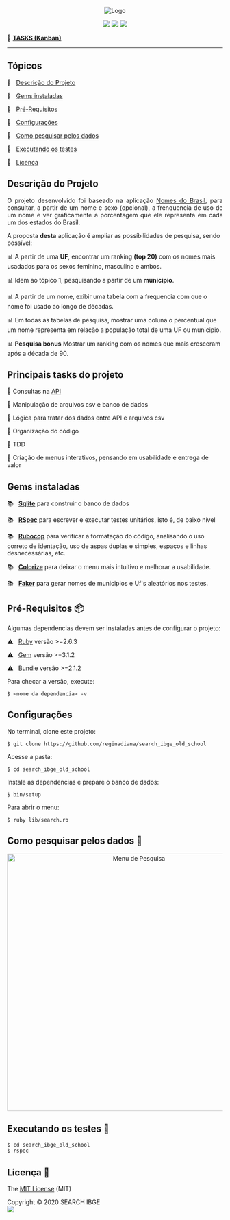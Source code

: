 <p align="center">
  <img src="https://user-images.githubusercontent.com/46378210/88458218-e6a65a00-ce62-11ea-96c2-c5f6faa2dd0a.png" alt="Logo"/>
</p>

<p align="center">
  <img src="https://img.shields.io/apm/l/vim-mode?color=green&label=license&logo=license&logoColor=green&style=for-the-badge"/>
  <img src="http://img.shields.io/static/v1?label=Ruby&message=2.6.3&color=red&style=for-the-badge&logo=ruby"/>
  <img src="http://img.shields.io/static/v1?label=STATUS&message=progress&color=orange&style=for-the-badge">
</p>

:memo: [**TASKS (Kanban)**](https://github.com/reginadiana/search_ibge_old_school/projects/1">Tasks)

<hr>

## Tópicos

:small_orange_diamond: &nbsp; [Descrição do Projeto](#descrição-do-projeto)

:small_orange_diamond: &nbsp; [Gems instaladas](#gems-instaladas)

:small_orange_diamond: &nbsp; [Pré-Requisitos](#pré-requisitos-package) 

:small_orange_diamond: &nbsp; [Configurações](#configurações)

:small_orange_diamond: &nbsp; [Como pesquisar pelos dados](#como-pesquisar-pelos-dados-mag_right)

:small_orange_diamond: &nbsp; [Executando os testes](#executando-os-testes-memo) 

:small_orange_diamond: &nbsp; [Licença](#licença-trident)

## Descrição do Projeto

<p align="justify">
  O projeto desenvolvido foi baseado na aplicação <a href="https://censo2010.ibge.gov.br/nomes/#/search/response/235)">Nomes do Brasil</a>, para consultar, a partir de um nome e sexo (opcional), a frenquencia de uso de um nome e ver gráficamente a porcentagem que ele representa em cada um dos estados do Brasil. 
  
  A proposta **desta** aplicação é ampliar as possíbilidades de pesquisa, sendo possível:
  
:bar_chart: A partir de uma **UF**, encontrar um ranking **(top 20)** com os nomes mais usadados para os sexos feminino, masculino e ambos.

:bar_chart: Idem ao tópico 1, pesquisando a partir de um **municipio**. 

:bar_chart: A partir de um nome, exibir uma tabela com a frequencia com que o nome foi usado ao longo de décadas. 

:bar_chart: Em todas as tabelas de pesquisa, mostrar uma coluna o percentual que um nome representa em relação a população total de uma UF ou municipio. 

:bar_chart: **Pesquisa bonus** Mostrar um ranking com os nomes que mais cresceram após a década de 90. 
</p>

## Principais tasks do projeto

:pushpin: Consultas na [API]()

:pushpin: Manipulação de arquivos csv e banco de dados 

:pushpin: Lógica para tratar dos dados entre API e arquivos csv

:pushpin: Organização do código

:pushpin: TDD

:pushpin: Criação de menus interativos, pensando em usabilidade e entrega de valor

## Gems instaladas

:books: &nbsp; [**Sqlite**](https://rubygems.org/gems/pg/versions/0.18.4?locale=pt-BR) para construir o banco de dados 

:books: &nbsp; [**RSpec**](https://github.com/rspec/rspec-rails) para escrever e executar testes unitários, isto é, de baixo nível 

:books: &nbsp; [**Rubocop**](https://github.com/rubocop-hq/rubocop) para verificar a formatação do código, analisando o uso correto de identação, uso de aspas duplas e simples, espaços e linhas desnecessárias, etc.

:books: &nbsp; [**Colorize**](https://github.com/fazibear/colorize) para deixar o menu mais intuitivo e melhorar a usabilidade. 

:books: &nbsp; [**Faker**](https://github.com/faker-ruby/faker/blob/master/doc/default/address.md) para gerar nomes de municipios e Uf's aleatórios nos testes.

## Pré-Requisitos :package:

Algumas dependencias devem ser instaladas antes de configurar o projeto:

:warning: &nbsp; [Ruby](https://www.ruby-lang.org/pt/documentation/installation/) versão >=2.6.3

:warning: &nbsp; [Gem](https://rubygems.org/pages/download?locale=pt-BR) versão >=3.1.2

:warning: &nbsp; [Bundle](https://bundler.io/man/bundle-install.1.html) versão >=2.1.2

Para checar a versão, execute:
```
$ <nome da dependencia> -v
```
## Configurações

No terminal, clone este projeto:
```
$ git clone https://github.com/reginadiana/search_ibge_old_school
```
Acesse a pasta:
```
$ cd search_ibge_old_school
```
Instale as dependencias e prepare o banco de dados:
```
$ bin/setup
```
Para abrir o menu:
```
$ ruby lib/search.rb
```

## Como pesquisar pelos dados :mag_right:

<p align="center">
  <img src="" width="600" alt="Menu de Pesquisa"/>
</p>

## Executando os testes :memo:

```ruby
$ cd search_ibge_old_school
$ rspec 
```

## Licença :trident:

The [MIT License](https://github.com/reginadiana/search_ibge_old_school/blob/master/LICENSE) (MIT)

Copyright :copyright: 2020 SEARCH IBGE
<br/>
<img src="https://badges.frapsoft.com/os/v1/open-source.svg?v=102"/>


